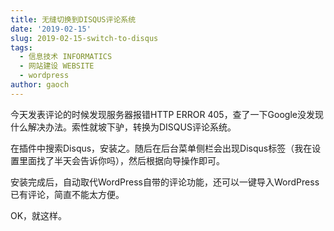 ```yaml
---
title: 无缝切换到DISQUS评论系统
date: '2019-02-15'
slug: 2019-02-15-switch-to-disqus
tags:
  - 信息技术 INFORMATICS
  - 网站建设 WEBSITE
  - wordpress
author: gaoch
---
```



今天发表评论的时候发现服务器报错HTTP ERROR
405，查了一下Google没发现什么解决办法。索性就坡下驴，转换为DISQUS评论系统。

在插件中搜索Disqus，安装之。随后在后台菜单侧栏会出现Disqus标签（我在设置里面找了半天会告诉你吗），然后根据向导操作即可。

安装完成后，自动取代WordPress自带的评论功能，还可以一键导入WordPress已有评论，简直不能太方便。

OK，就这样。
